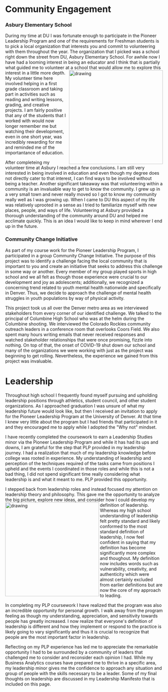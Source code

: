 # Community Engagement
### Asbury Elementary School

During my time at DU I was fortunate enough to participate in the Pioneer Leadership Program and one of the requirements for Freshman students is to pick a local organization that interests you and commit to volunteering with them throughout the year. The organization that I picked was a school right down the street from DU, Asbury Elementary School. For awhile now I have had a looming interest in being an educator and I think that is partially what guided me to volunteer at a school that would allow me to explore this interest in a little more depth. <img align = "right" src = "https://user-images.githubusercontent.com/98546888/161779438-f886e853-054d-46fd-8b03-1d109b40c77f.png" alt = "drawing" width = "300"/>My volunteer time here involved helping in a first grade classroom and taking part in activities such as reading and writing lessons, grading, and creative projects. I am fairly positive that any of the students that I worked with would now longer remember me but watching their development, even in one short year, was incredibly rewarding for me and reminded me of the importantance of education. 

After completeing my volunteer time at Asbury I reached a few conclusions. I am still very interested in being involved in education and even though my degree does not directly cater to that interest, I can find ways to be involved without being a teacher. Another significant takeaway was that volunteering within a community is an invaluable way to get to know the community. I grew up in a very small town and never really moved so I got to know my community really well as I was growing up. When I came to DU this aspect of my life was relatively uprooted in a sense as I tried to familiarize myself with new places, people, and ways of life. Volunteering at Asbury provided a thorough understanding of the community around DU and helped me acclimate quickly. This is an idea I would like to keep in mind wherever I end up in the future. 

### Community Change Initiative


As part of my course work for the Pioneer Leadership Program, I participated in a group Community Change Initiative. The purpose of this project was to identify a challenge facing the local community that is important to you and create an initiative that seeks to address this challenge in some way or another. Every member of my group played sports in high school and we all felt as though those experience were crucial to our development and joy as adolescents; additionally, we recognized a concerning trend related to youth mental health nationwide and specifically in Denver. Thus, we decide to approach the challenge of mental health struggles in youth populations by way of physical activity. 

This project took us all over the Denver metro area as we interviewed stakeholders from every corner of our identified challenge. We talked to the principal of Columbine High School who was at the helm during the Columbine shooting. We interviewed the Colorado Rockies community outreach leaders in a conference room that overlooks Coors Field. We also spent many hours writing emails that never received responses and watched stakeholder relationships that were once promising, fizzle into nothing. On top of that, the onset of COVID-19 shut down our school and many of the organizations we were working with just as the project was beginning to get rolling. Nevertheless, the experience we gained from this project was invaluable. 


# Leadership

Throughout high school I frequently found myself pursuing and upholding leadership positions through athletics, student council, and other student organizations. As I approached graduation I was unsure of what my leadership future would look like, but then I received an invitation to apply for the Pioneer Leadership Program at the University of Denver. At that time I knew very little about the program but I had friends that participated in it and they encouraged me to apply while I adopted the "Why not" mindset. 

I have recently completed the coursework to earn a Leadership Studies minor via the Pioneer Leadership Program and while it has had its ups and downs, I am grateful for the step that PLP provided in my leadership journey. I had a realization that much of my leadership knowledge before college was rooted in experience. My understanding of leadership and perception of the techniques required of the tasks came from positions I upheld and the events I coordinated in those roles and while this is not a bad thing, I did not spend significant time really considering what leadership is and what it meant to me. PLP provided this opportunity. 

I stepped back from leadership roles and instead focused my attention on leadership theory and philosophy. This gave me the opportunity to analyze the big picture, explore new ideas, and consider how I could develop my definition of leadership. <img align = "left" src = "https://user-images.githubusercontent.com/98546888/161780231-41d0aa33-a76c-45a8-990c-debab4400338.jpeg" alt = "drawing" width = "300"/>Whereas my high school understanding of leadership felt pretty standard and likely conformed to the most standard definition of leadership, I now feel confident in saying that my definition has become significantly more complex and thoughout. My definition now includes words such as vulnerability, creativity, and authenticity which were almost certainly excluded from earlier definitions but are now the core of my approach to leading. 

In completing my PLP coursework I have realized that the program was also an incredible opportunity for personal growth. I walk away from the program feeling as though my understanding, appreciation, and sensitivity towards people has greatly increased. I now realize that everyone's definition of leadership is different and how they implement or respond to the practice is likely going to vary significantly and thus it is crucial to recognize that people are the most important factor in leadership. 

Reflecting on my PLP experience has led me to appreciate the remarkable opportunity I had to be surrounded by a community of leaders that challenged me to consider and reconsider each opinion I had. While my Business Analytics courses have prepared me to thrive in a specific area, my leadership minor gives me the confidence to approach any situation and group of people with the skills necessary to be a leader. Some of my final thoughts on leadership are discussed in my Leadership Manifesto that is included on this page.
